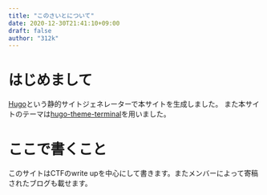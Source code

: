 ```yaml
---
title: "このさいとについて"
date: 2020-12-30T21:41:10+09:00
draft: false
author: "312k"
---
```


# はじめまして
[Hugo](https://github.com/gohugoio/hugo)という静的サイトジェネレーターで本サイトを生成しました。
また本サイトのテーマは[hugo-theme-terminal](https://github.com/panr/hugo-theme-terminal)を用いました。

# ここで書くこと
このサイトはCTFのwrite upを中心にして書きます。またメンバーによって寄稿されたブログも載せます。